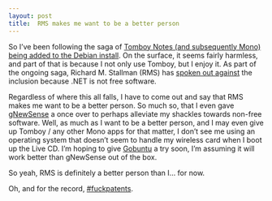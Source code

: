 ```yaml
---
layout: post
title:  RMS makes me want to be a better person
---
```


So I’ve been following the saga of [Tomboy Notes (and subsequently Mono) being added to the Debian install](http://robertmh.wordpress.com/2009/06/12/mono-in-the-default-install/). On the surface, it seems fairly harmless, and part of that is because I not only use Tomboy, but I enjoy it. As part of the ongoing saga, Richard M. Stallman (RMS) has [spoken out against](http://www.fsf.org/news/dont-depend-on-mono) the inclusion because .NET is not free software.

Regardless of where this all falls, I have to come out and say that RMS makes me want to be a better person. So much so, that I even gave [gNewSense](http://www.gnewsense.org/) a once over to perhaps alleviate my shackles towards non-free software. Well, as much as I want to be a better person, and I may even give up Tomboy / any other Mono apps for that matter, I don’t see me using an operating system that doesn’t seem to handle my wireless card when I boot up the Live CD. I’m hoping to give [Gobuntu](http://www.ubuntu.com/products/whatisubuntu/gobuntu) a try soon, I’m assuming it will work better than gNewSense out of the box.

So yeah, RMS is definitely a better person than I… for now.

Oh, and for the record, [#fuckpatents](http://twitter.com/#search?q=fuckpatents).

